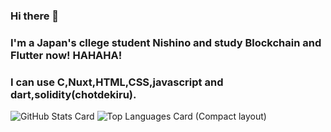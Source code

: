 ### Hi there 👋
### I'm a Japan's cllege student Nishino and study Blockchain and Flutter now! HAHAHA!
### I can use C,Nuxt,HTML,CSS,javascript and dart,solidity(chotdekiru).

<!--
**Nishino0719/Nishino0719** is a ✨ _special_ ✨ repository because its `README.md` (this file) appears on your GitHub profile.

Here are some ideas to get you started:

- 🔭 I’m currently working on ...
- 🌱 I’m currently learning ...
- 👯 I’m looking to collaborate on ...
- 🤔 I’m looking for help with ...
- 💬 Ask me about ...
- 📫 How to reach me: ...
- 😄 Pronouns: ...
- ⚡ Fun fact: ...
-->
![GitHub Stats Card](https://github-readme-stats.vercel.app/api?username=Nishino0719&theme=dracula)
![Top Languages Card (Compact layout)](https://github-readme-stats.vercel.app/api/top-langs/?username=Nishino0719&layout=compact)
